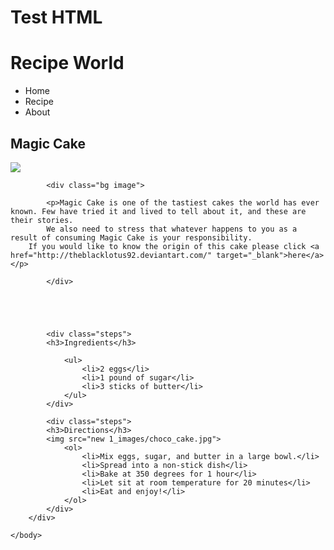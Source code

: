 # Test HTML
<!DOCTYPE html>
<html>
	<head>
	 <link type="text/css" rel="stylesheet" href="new 1.css">
	</head>
	<title>
		Recipe World
	</title>
	<body>
		<div class="header">
			<h1>Recipe World</h1>
				<ul class="nav">
				 <li>Home</li>
				 <li>Recipe</li>
				 <li>About</li>
				</ul>
		</div>
		<div class="main-content">
			<h2>Magic Cake</h2>
			<img src="new 1_images/dcb9ac64b73035b46cca49c7dcca103741965151.jpg">


			<div class="bg image">	

			<p>Magic Cake is one of the tastiest cakes the world has ever known. Few have tried it and lived to tell about it, and these are their stories.
			We also need to stress that whatever happens to you as a result of consuming Magic Cake is your responsibility.
		If you would like to know the origin of this cake please click <a href="http://theblacklotus92.deviantart.com/" target="_blank">here</a></p>

			</div>

			
			


			<div class="steps">
			<h3>Ingredients</h3>

				<ul>
					<li>2 eggs</li>
					<li>1 pound of sugar</li>
					<li>3 sticks of butter</li>
				</ul>
			</div>
			
			<div class="steps">
			<h3>Directions</h3>
			<img src="new 1_images/choco_cake.jpg">
				<ol>
					<li>Mix eggs, sugar, and butter in a large bowl.</li>
					<li>Spread into a non-stick dish</li>
					<li>Bake at 350 degrees for 1 hour</li>
					<li>Let sit at room temperature for 20 minutes</li>
					<li>Eat and enjoy!</li>
				</ol>
			</div>
		</div>

	</body>
</html>

